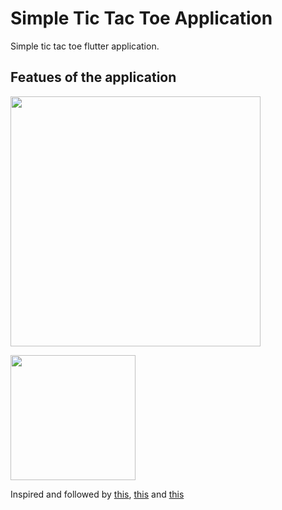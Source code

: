 # Simple Tic Tac Toe Application
Simple tic tac toe flutter application. 

## Featues of the application
<img src="https://user-images.githubusercontent.com/56734609/116657243-8cb16280-a9a7-11eb-90bb-25367ceef369.gif" width="400" heigth="730" />  

[<img src="https://user-images.githubusercontent.com/56734609/114071381-7ccbc480-98ba-11eb-959f-674cb3a25e1e.png" width="200" height="200">](https://www.youtube.com/watch?v=wOY_BBBW9lQ "On Youtube")


Inspired and followed by [this](https://www.youtube.com/playlist?list=PLk7v1Z2rk4hj4qi2TIZmMSiZguB-qe001), [this](https://dribbble.com/shots/5288723-Tic-Tac-Toe-Loader) and [this](https://dribbble.com/shots/4239811-Tic-Tac-Toe)
